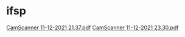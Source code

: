 # ifsp
[CamScanner 11-12-2021 21.37.pdf](https://github.com/Jeferson93/ifsp/files/7531162/CamScanner.11-12-2021.21.37.pdf)
[CamScanner 11-12-2021 23.30.pdf](https://github.com/Jeferson93/ifsp/files/7531260/CamScanner.11-12-2021.23.30.pdf)

